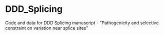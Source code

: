 # DDD_Splicing
Code and data for DDD Splicing manuscript - "Pathogenicity and selective constraint on variation near splice sites"
